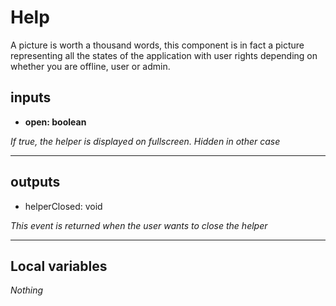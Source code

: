 # **Help**

A picture is worth a thousand words, this component is in fact a picture representing all the states of the application with user rights depending on whether you are offline, user or admin.

## **inputs**

- **open: boolean**

*If true, the helper is displayed on fullscreen. Hidden in other case*

----------
## **outputs**

- helperClosed: void

*This event is returned when the user wants to close the helper*

----------
## **Local variables**

*Nothing*